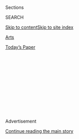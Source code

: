 <div id="app">

<div>

<div>

<div>

<div class="NYTAppHideMasthead css-1q2w90k e1suatyy0">

<div class="section css-ui9rw0 e1suatyy2">

<div class="css-eph4ug er09x8g0">

<div class="css-6n7j50">

</div>

<span class="css-1dv1kvn">Sections</span>

<div class="css-10488qs">

<span class="css-1dv1kvn">SEARCH</span>

</div>

[Skip to content](#site-content)[Skip to site index](#site-index)

</div>

<div id="masthead-section-label" class="css-1wr3we4 eaxe0e00">

[Arts](https://www.nytimes.com/section/arts)

</div>

<div class="css-10698na e1huz5gh0">

</div>

</div>

<div id="masthead-bar-one" class="section hasLinks css-15hmgas e1csuq9d3">

<div class="css-uqyvli e1csuq9d0">

</div>

<div class="css-1uqjmks e1csuq9d1">

</div>

<div class="css-9e9ivx">

[](https://myaccount.nytimes.com/auth/login?response_type=cookie&client_id=vi)

</div>

<div class="css-1bvtpon e1csuq9d2">

[Today’s Paper](https://www.nytimes.com/section/todayspaper)

</div>

</div>

</div>

</div>

<div data-aria-hidden="false">

<div id="site-content" role="main">

<div>

<div class="css-1aor85t" style="opacity:0.000000001;z-index:-1;visibility:hidden">

<div class="css-1hqnpie">

<div class="css-epjblv">

<span class="css-17xtcya">[Arts](/section/arts)</span><span class="css-x15j1o">|</span><span class="css-fwqvlz">Albert
Broccoli, Film Producer, Dies at 87</span>

</div>

<div class="css-k008qs">

<div class="css-1iwv8en">

<span class="css-18z7m18"></span>

<div>

</div>

</div>

<span class="css-1n6z4y"></span>

<div class="css-1705lsu">

<div class="css-4xjgmj">

<div class="css-4skfbu" role="toolbar" data-aria-label="Social Media Share buttons, Save button, and Comments Panel with current comment count" data-testid="share-tools">

  - 
  - 
  - 
  - 
    
    <div class="css-6n7j50">
    
    </div>

  - 

</div>

</div>

</div>

</div>

</div>

</div>

<div id="NYT_TOP_BANNER_REGION" class="css-13pd83m">

</div>

<div id="top-wrapper" class="css-1sy8kpn">

<div id="top-slug" class="css-l9onyx">

Advertisement

</div>

[Continue reading the main story](#after-top)

<div class="ad top-wrapper" style="text-align:center;height:100%;display:block;min-height:250px">

<div id="top" class="place-ad" data-position="top" data-size-key="top">

</div>

</div>

<div id="after-top">

</div>

</div>

<div id="sponsor-wrapper" class="css-1hyfx7x">

<div id="sponsor-slug" class="css-19vbshk">

Supported by

</div>

[Continue reading the main story](#after-sponsor)

<div id="sponsor" class="ad sponsor-wrapper" style="text-align:center;height:100%;display:block">

</div>

<div id="after-sponsor">

</div>

</div>

<div class="css-1vkm6nb ehdk2mb0">

# Albert Broccoli, Film Producer, Dies at 87

</div>

<div class="css-xt80pu e12qa4dv0">

<div class="css-18e8msd">

<div class="css-vp77d3 epjyd6m0">

<div class="css-1baulvz">

By [<span class="css-1baulvz last-byline" itemprop="name">Dinitia
Smith</span>](https://www.nytimes.com/by/dinitia-smith)

</div>

</div>

  - June 29, 1996

  - 
    
    <div class="css-4xjgmj">
    
    <div class="css-d8bdto" role="toolbar" data-aria-label="Social Media Share buttons, Save button, and Comments Panel with current comment count" data-testid="share-tools">
    
      - 
      - 
      - 
      - 
        
        <div class="css-6n7j50">
        
        </div>
    
      - 
    
    </div>
    
    </div>

</div>

</div>

<div class="section meteredContent css-1r7ky0e" name="articleBody" itemprop="articleBody">

<div class="css-j3uhc5">

<div class="css-1ve50l5">

<div class="css-tgs79b">

<div>

<div class="css-udpjq9">

See the article in its original context from  
June 29, 1996, <span>Section 1,</span> Page
26<span class="css-iry6ay"></span>[Buy
Reprints](https://store.nytimes.com/collections/new-york-times-page-reprints?utm_source=nytimes&utm_medium=article-page&utm_campaign=reprints)

</div>

<div class="css-1nq039c">

[View on
timesmachine](http://timesmachine.nytimes.com/timesmachine/1996/06/29/049654.html)

</div>

<div class="css-1gus26i">

TimesMachine is an exclusive benefit for home delivery and digital
subscribers.

</div>

</div>

</div>

<div class="css-1mweozg">

<div class="css-14uxcda">

About the Archive

</div>

<div class="css-6hi8ev">

This is a digitized version of an article from The Times’s print
archive, before the start of online publication in 1996. To preserve
these articles as they originally appeared, The Times does not alter,
edit or update them.

</div>

<div class="css-6hi8ev">

Occasionally the digitization process introduces transcription errors or
other problems; we are continuing to work to improve these archived
versions.

</div>

</div>

</div>

</div>

<div class="css-1fanzo5 StoryBodyCompanionColumn">

<div class="css-53u6y8">

Albert (Cubby) Broccoli, who was a producer of the James Bond films, one
of the most successful movie series of all time, died on Thursday at his
home in Beverly Hills, Calif. He was 87.

In the late 1950's, Mr. Broccoli (pronounced like the vegetable) and his
partner, Harry Saltzman, bought the screen rights to the novels of Ian
Fleming, and proceeded to make Mr. Fleming's character, James Bond,
Agent 007, a household name. The 17 Bond films Mr. Broccoli was
associated with were reported to have earned $1 billion world wide.

James Bond, played by a succession of actors -- Sean Connery, George
Lazenby, Roger Moore, Timothy Dalton and Pierce Brosnan -- was the
quintessential cold war hero, a dashing connoisseur of dry martinis (he
liked them shaken, not stirred) and beautiful women, who fought a
succession of monolithic enemies with all the gadgetry available to the
modern industrial age.

He was the father of the modern action hero, the progenitor of
characters later played by Arnold Schwarzenegger and Sylvester Stallone.

</div>

</div>

<div class="css-1fanzo5 StoryBodyCompanionColumn">

<div class="css-53u6y8">

Mr. Broccoli could not have been more different from his cinematic
creation. Albert Romolo Broccoli was born in in 1909, the son of
immigrants from Calabria. He was nicknamed Cubby because he was a chubby
child. The family was in the vegetable business, and Mr. Broccoli said
one of his uncles brought the first broccoli seeds into the United
States in the 1870's.

For a while, Mr. Broccoli, too, worked in the vegetable business. Then
in 1933, he became manager of a family coffin business, but he found
that the work depressed him. While visiting a cousin, who was a
Hollywood agent, he met Cary Grant, who became his friend.

Mr. Broccoli realized that he wanted to get into the movie business, and
obtained a job in the mail room at 20th Century Fox. He later worked on
the Howard Hughes's film "The Outlaw." He eventually became an agent and
then, with Irving Allen, began producing films in England.

In the 1950's, when he and Mr. Saltzman tried to get financing for their
first James Bond movie, they were turned down everywhere, according to
Lee Pfeiffer, author of "The Incredible World of 007," because the
character was thought to be too sexually aggressive and too British for
American audiences. Arthur Krim, then head of United Artists, agreed to
give them $1 million to make the first Bond movie, "Dr. No," in 1962.

Mr. Broccoli and Mr. Saltzman auditioned several actors for the lead.
But when Mr. Broccoli's wife saw a film clip of an unknown actor named
Sean Connery, she is said to have cried: "Take that one\! He's
gorgeous\!"

</div>

</div>

<div class="css-1fanzo5 StoryBodyCompanionColumn">

<div class="css-53u6y8">

"Dr. No" made Mr. Connery a star, and he went on to appear in other Bond
films, including "From Russia With Love," "Goldfinger" and
"Thunderball."

In the films, Mr. Broccoli, together with Richard Maibaum, who was a
writer of many Bond movies, transformed an essentially British character
into an international figure.

In 1976, Mr. Broccolli and Mr. Saltzman, who died in 1993, broke up
their partnership, and Mr. Broccoli retained the rights to produce the
series. He went on to make "The Spy Who Loved Me, "For Your Eyes Only,"
"Octopussy" and "License to Kill." The most recent Bond film, last
year's "Goldeneye," with Pierce Brosnan, was produced by his daughter
Barbara Broccoli and his stepson, Michael G. Wilson.

Besides the Bond films, Mr. Broccoli's production credits included "Call
Me Bwana," starring Bob Hope, and "Chitty Chitty Bang Bang," based on a
children's story by Ian Fleming.

In addition to his daughter and stepson, he is survived by his wife,
Dana; another daughter, Tina; a son, Tony, and five grandchildren, all
of Los Angeles.

</div>

</div>

</div>

<div>

</div>

<div>

</div>

<div>

</div>

<div>

<div id="bottom-wrapper" class="css-1ede5it">

<div id="bottom-slug" class="css-l9onyx">

Advertisement

</div>

[Continue reading the main story](#after-bottom)

<div id="bottom" class="ad bottom-wrapper" style="text-align:center;height:100%;display:block;min-height:90px">

</div>

<div id="after-bottom">

</div>

</div>

</div>

</div>

</div>

## Site Index

<div>

</div>

## Site Information Navigation

  - [© <span>2020</span> <span>The New York Times
    Company</span>](https://help.nytimes.com/hc/en-us/articles/115014792127-Copyright-notice)

<!-- end list -->

  - [NYTCo](https://www.nytco.com/)
  - [Contact
    Us](https://help.nytimes.com/hc/en-us/articles/115015385887-Contact-Us)
  - [Work with us](https://www.nytco.com/careers/)
  - [Advertise](https://nytmediakit.com/)
  - [T Brand Studio](http://www.tbrandstudio.com/)
  - [Your Ad
    Choices](https://www.nytimes.com/privacy/cookie-policy#how-do-i-manage-trackers)
  - [Privacy](https://www.nytimes.com/privacy)
  - [Terms of
    Service](https://help.nytimes.com/hc/en-us/articles/115014893428-Terms-of-service)
  - [Terms of
    Sale](https://help.nytimes.com/hc/en-us/articles/115014893968-Terms-of-sale)
  - [Site Map](https://spiderbites.nytimes.com)
  - [Help](https://help.nytimes.com/hc/en-us)
  - [Subscriptions](https://www.nytimes.com/subscription?campaignId=37WXW)

</div>

</div>

</div>

</div>

